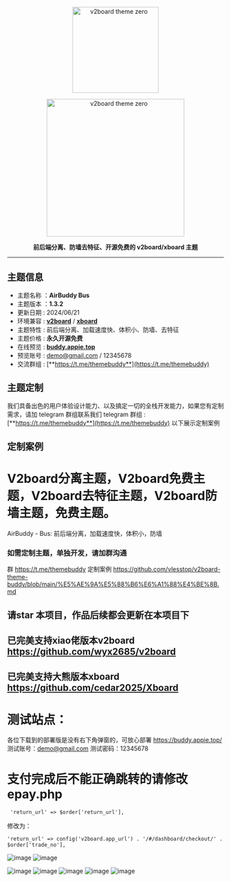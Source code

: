 <p align="center"><img src="https://github.com/vlesstop/v2board-theme-buddy/blob/main/AirBuddy.png?raw=true" alt="v2board theme zero" width="200" /></p>
<p align="center"><img src="https://raw.githubusercontent.com/vlesstop/v2board-theme-buddy/main/AirBuddy%20-%20Bus.png?raw=true" alt="v2board theme zero" width="320" /></p>
<p align="center"><b>前后端分离、防墙去特征、开源免费的 v2board/xboard 主题</b></p>


------------------------------

## 主题信息

*   主题名称 ：**AirBuddy Bus**
*   主题版本 ：**1.3.2**
*   更新日期 : 2024/06/21
*   环境兼容 : [**v2board**](https://github.com/wyx2685/v2board) / [**xboard**](https://github.com/cedar2025/Xboard)
*   主题特性 : 前后端分离、加载速度快、体积小、防墙、去特征
*   主题价格 : **永久开源免费**
*   在线预览 : [**buddy.appie.top**](https://buddy.appie.top/)
*   预览账号 : demo@gmail.com / 12345678
*   交流群组 : [**https://t.me/themebuddy**](https://t.me/themebuddy)


## 主题定制

我们具备出色的用户体验设计能力、以及搞定一切的全栈开发能力，如果您有定制需求，请加 telegram 群组联系我们
telegram 群组 : [**https://t.me/themebuddy**](https://t.me/themebuddy)
以下展示定制案例

## 定制案例






# V2board分离主题，V2board免费主题，V2board去特征主题，V2board防墙主题，免费主题。
AirBuddy - Bus: 前后端分离，加载速度快，体积小，防墙
### 如需定制主题，单独开发，请加群沟通
群 https://t.me/themebuddy
定制案例 https://github.com/vlesstop/v2board-theme-buddy/blob/main/%E5%AE%9A%E5%88%B6%E6%A1%88%E4%BE%8B.md

## 请star 本项目，作品后续都会更新在本项目下
## 已完美支持xiao佬版本v2board    https://github.com/wyx2685/v2board
## 已完美支持大熊版本xboard       https://github.com/cedar2025/Xboard
# 测试站点：
各位下载到的部署版是没有右下角弹窗的，可放心部署
https://buddy.appie.top/
测试账号：demo@gmail.com
测试密码：12345678
# 支付完成后不能正确跳转的请修改epay.php
```
 'return_url' => $order['return_url'], 
```
修改为：
```
'return_url' => config('v2board.app_url') . '/#/dashboard/checkout/' . $order['trade_no'], 
```
![image](https://github.com/vlesstop/v2board-theme-buddy/assets/48223192/c5235ab6-bf70-4ed4-a5b3-762f7e4ce15e)
![image](https://github.com/vlesstop/v2board-theme-buddy/assets/48223192/1f5f3147-1e9e-4c9f-8df8-c17a885b0faa)

![image](https://github.com/vlesstop/v2board_theme_buddy/assets/48223192/41ad78c3-f0a9-40ed-b914-7382f4acafa3)
![image](https://github.com/vlesstop/v2board_theme_buddy/assets/48223192/81b34400-9fc8-4517-bddb-77d5ee59f738)
![image](https://github.com/vlesstop/v2board_theme_buddy/assets/48223192/58c4f0bd-ac14-4b3a-b267-20f7488b4e69)
![image](https://github.com/vlesstop/v2board_theme_buddy/assets/48223192/a19ca42e-49b2-4217-91d4-a01080f6cb5b)
![image](https://github.com/vlesstop/v2board_theme_buddy/assets/48223192/b2e2917c-990d-47c1-8265-e7570f481534)

